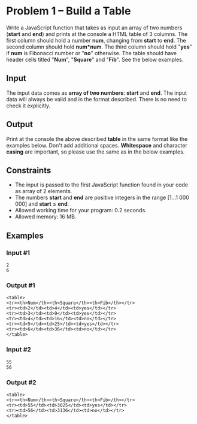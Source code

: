 ﻿# Problem 1 – Build a Table

Write a JavaScript function that takes as input an array of two numbers (**start** and **end**) and prints at the console a HTML table of 3 columns. The first column should hold a number **num**, changing from **start** to **end**. The second column should hold **num*num**. The third column should hold "**yes**" if **num** is Fibonacci number or "**no**" otherwise. The table should have header cells titled "**Num**", "**Square**" and "**Fib**". See the below examples.

## Input

The input data comes as **array of two numbers**: **start** and **end**.  The input data will always be valid and in the format described. There is no need to check it explicitly.

## Output

Print at the console the above described **table** in the same format like the examples below. Don't add additional spaces. **Whitespace** and character **casing** are important, so please use the same as in the below examples.

## Constraints
-	The input is passed to the first JavaScript function found in your code as array of 2 elements.
-	The numbers **start** and **end** are positive integers in the range \[1…1 000 000\] and **start** ≤ **end**.
-	Allowed working time for your program: 0.2 seconds.
-	Allowed memory: 16 MB.

## Examples

### Input #1
```
2
6
```
### Output #1
```
<table>
<tr><th>Num</th><th>Square</th><th>Fib</th></tr>
<tr><td>2</td><td>4</td><td>yes</td></tr>
<tr><td>3</td><td>9</td><td>yes</td></tr>
<tr><td>4</td><td>16</td><td>no</td></tr>
<tr><td>5</td><td>25</td><td>yes</td></tr>
<tr><td>6</td><td>36</td><td>no</td></tr>
</table>
```

### Input #2
```
55
56
```

### Output #2
```
<table>
<tr><th>Num</th><th>Square</th><th>Fib</th></tr>
<tr><td>55</td><td>3025</td><td>yes</td></tr>
<tr><td>56</td><td>3136</td><td>no</td></tr>
</table>
```
